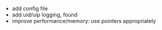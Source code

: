 - add config file
- add uid/uip logging, found
- improve performance/memory: use pointers appropriately
